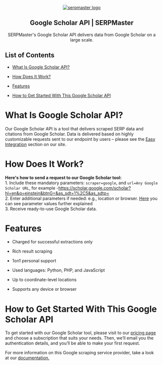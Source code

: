 <p align="center">
    <a href="https://serpmaster.com/"><img src="https://serpmaster.com/static/a528fb5d522744dc3d2b2c1cbc4fcdfa/3f491/logo.webp" alt="serpmaster logo"></a>
  </a>
</p>

<h2 align="center">
Google Scholar API | SERPMaster
</h2>

<p align="center">
SERPMaster's Google Scholar API delivers data from Google Scholar on a large scale. 

## List of Contents 
- [What Is Google Scholar API?](#what-is-google-scholar-api)

- [How Does It Work?](#how-does-it-work)
 
- [Features](#features)
    
- [How to Get Started With This Google Scholar API](#how-to-get-started-with-this-google-scholar-api)

# What Is Google Scholar API?
    
Our Google Scholar API is a tool that delivers scraped SERP data and citations from Google Scholar. Data is delivered based on highly customizable requests sent to our endpoint by users – please see the [Easy Integration](#https://serpmaster.com/products/google-scholar-api/) section on our site. 
    
# How Does It Work? 

**Here's how to send a request to our Google Scholar tool:**
<br> 1. Include these mandatory parameters: `scraper=google`, and `url=Any Google Scholar URL`, for example -https://scholar.google.com/scholar?hl=en&q=einstein&btnG=&as_sdt=1%2C5&as_sdtp= 
<br> 2. Enter additional parameters if needed: e.g., location or browser. [Here](https://docs.serpmaster.com/docs/parameter-values) you can see parameter values further explained
<br> 3. Receive ready-to-use Google Scholar data. 
    
# Features 
    
- Charged for successful extractions only
    
- Rich result scraping

- 1on1 personal support
    
- Used languages: Python, PHP, and JavaScript 

- Up to coordinate-level locations

- Supports any device or browser 

# How to Get Started With This Google Scholar API
    
To get started with our Google Scholar tool, please visit to our [pricing page](https://serpmaster.com/pricing/) and choose a subscription that suits your needs. Then, we’ll email you the authentication details, and you’ll be able to make your first request. 
    
For more information on this Google scraping service provider, take a look at our [documentation.](https://docs.serpmaster.com/docs/google-scholar-api)
